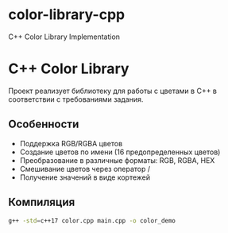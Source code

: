 # color-library-cpp
C++ Color Library Implementation
# C++ Color Library

Проект реализует библиотеку для работы с цветами в C++ в соответствии с требованиями задания.

## Особенности
- Поддержка RGB/RGBA цветов
- Создание цветов по имени (16 предопределенных цветов)
- Преобразование в различные форматы: RGB, RGBA, HEX
- Смешивание цветов через оператор /
- Получение значений в виде кортежей

## Компиляция
```bash
g++ -std=c++17 color.cpp main.cpp -o color_demo
